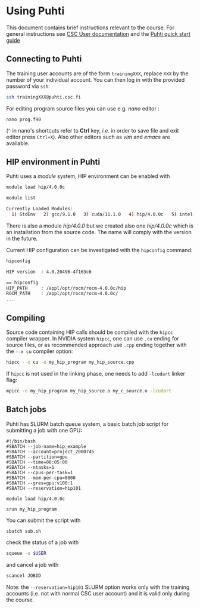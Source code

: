 # Using Puhti

This document contains brief instructions relevant to the course. For
general instructions see [CSC User documentation](https://docs.csc.fi)
and the [Puhti quick start guide](https://docs.csc.fi/support/tutorials/puhti_quick)

## Connecting to Puhti

The training user accounts are of the form `trainingXXX`, replace
`XXX` by the number of your individual account. You can then log in 
with the provided password via `ssh`:
```bash
ssh trainingXXX@puhti.csc.fi
```

For editing program source files you can use e.g. *nano* editor :

```
nano prog.f90
```
(`^` in nano's shortcuts refer to **Ctrl** key, *i.e.* in order to save file and exit editor press `Ctrl+X`).
Also other editors such as *vim* and *emacs*  are available.


## HIP environment in Puhti

Puhti uses a *module* system, HIP environment can be enabled with

```bash
module load hip/4.0.0c

module list

Currently Loaded Modules:
  1) StdEnv   2) gcc/9.1.0   3) cuda/11.1.0   4) hip/4.0.0c   5) intel-mkl/2019.0.4   6) hpcx-mpi/2.4.0
```

There is also a module _hip/4.0.0_ but we created also one _hip/4.0.0c_ which is an installation from the source code. The name will comply with the version in the future.

Current HIP configuration can be investigated with the `hipconfig`
command:
```bash
hipconfig

HIP version  : 4.0.20496-4f163c6

== hipconfig
HIP_PATH     : /appl/opt/rocm/rocm-4.0.0c/hip
ROCM_PATH    : /appl/opt/rocm/rocm-4.0.0c/
...
```

## Compiling

Source code containing HIP calls should be compiled with the `hipcc`
compiler wrapper. In NVIDIA system `hipcc`, one can use `.cu`
ending for source files, or as recommended approach use `.cpp` ending
together with the `--x cu` compiler option:
```bash
hipcc --x cu -o my_hip_program my_hip_source.cpp
```

If `hipcc` is not used in the linking phase, one needs to add
`-lcudart` linker flag:
```bash
mpicc -o my_hip_program my_hip_source.o my_c_source.o -lcudart
```

## Batch jobs

Puhti has SLURM batch queue system, a basic batch job script for
submitting a job with one GPU:

```
#!/bin/bash
#SBATCH --job-name=hip_example
#SBATCH --account=project_2000745
#SBATCH --partition=gpu
#SBATCH --time=00:05:00
#SBATCH --ntasks=1
#SBATCH --cpus-per-task=1
#SBATCH --mem-per-cpu=8000
#SBATCH --gres=gpu:v100:1
#SBATCH --reservation=hip101

module load hip/4.0.0c

srun my_hip_program
```

You can submit the script with

```bash
sbatch sub.sh
```

check the status of a job with

```bash
squeue -u $USER
```

and cancel a job with

```bash
scancel JOBID
```

Note: the `--reservation=hip101` SLURM option works only with the
training accounts (i.e. not with normal CSC user account) and it is
valid only during the course.
